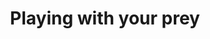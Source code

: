 ---
title: Playing with your prey
description:
category: NSFW
price: 80
images: 
    - /assets/img/available/preyplay.jpg
---